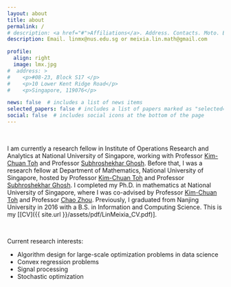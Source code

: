 ```yaml
---
layout: about
title: about
permalink: /
# description: <a href="#">Affiliations</a>. Address. Contacts. Moto. Etc.
description: Email. linmx@nus.edu.sg or meixia.lin.math@gmail.com

profile:
  align: right
  image: lmx.jpg
#  address: >
#    <p>#08-23, Block S17 </p>
#    <p>10 Lower Kent Ridge Road</p>
#    <p>Singapore, 119076</p>

news: false  # includes a list of news items
selected_papers: false # includes a list of papers marked as "selected={true}"
social: false  # includes social icons at the bottom of the page
---
```


&nbsp;

I am currently a research fellow in Institute of Operations Research and Analytics at National University of Singapore, working with Professor <a href="https://blog.nus.edu.sg/mattohkc/" style="text-decoration: underline;"> Kim-Chuan Toh</a> and Professor <a href="https://subhro-ghosh.github.io/" style="text-decoration: underline;"> Subhroshekhar Ghosh</a>. Before that, I was a research fellow at Department of Mathematics, National University of Singapore, hosted by Professor <a href="https://blog.nus.edu.sg/mattohkc/" style="text-decoration: underline;"> Kim-Chuan Toh</a> and Professor <a href="https://subhro-ghosh.github.io/" style="text-decoration: underline;"> Subhroshekhar Ghosh</a>. I completed my Ph.D. in mathematics at National University of Singapore, where I was co-advised by Professor <a href="https://blog.nus.edu.sg/mattohkc/" style="text-decoration: underline;"> Kim-Chuan Toh</a> and Professor <a href="https://matzc.github.io/" style="text-decoration: underline;"> Chao Zhou</a>. Previously, I graduated from Nanjing University in 2016 with a B.S. in Information and Computing Science. This is my [[CV]({{ site.url }}/assets/pdf/LinMeixia_CV.pdf)].

&nbsp;

Current research interests:
* Algorithm design for large-scale optimization problems in data science
* Convex regression problems
* Signal processing
* Stochastic optimization
